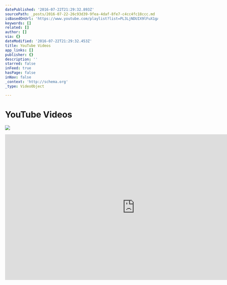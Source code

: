 ```yaml
---
datePublished: '2016-07-22T21:29:32.893Z'
sourcePath: _posts/2016-07-22-26c93d39-9fea-4daf-8fe7-c4cc4fc18ccc.md
isBasedOnUrl: 'https://www.youtube.com/playlist?list=PL3LjNDUIX9lFuX1gAW6AdHlv8sydqqgR4'
keywords: []
related: []
author: []
via: {}
dateModified: '2016-07-22T21:29:32.453Z'
title: YouTube Videos
app_links: []
publisher: {}
description: ''
starred: false
inFeed: true
hasPage: false
inNav: false
_context: 'http://schema.org'
_type: VideoObject

---
```

# YouTube Videos
![](https://the-grid-user-content.s3-us-west-2.amazonaws.com/908ee0f4-3850-40c9-aba5-1600a6364050.jpg)

<iframe src="https://cdn.embedly.com/widgets/media.html?url=https%3A%2F%2Fwww.youtube.com%2Fplaylist%3Flist%3DPL3LjNDUIX9lFuX1gAW6AdHlv8sydqqgR4&amp;src=http%3A%2F%2Fwww.youtube.com%2Fembed%2Fvideoseries%3Flist%3DPL3LjNDUIX9lFuX1gAW6AdHlv8sydqqgR4&amp;type=text%2Fhtml&amp;key=b7d04c9b404c499eba89ee7072e1c4f7&amp;schema=youtube" width="853" height="480" scrolling="no" frameborder="0" allowfullscreen="" style=""></iframe>
